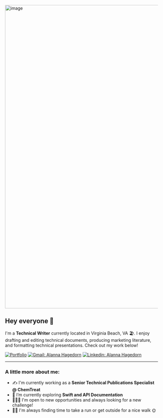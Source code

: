 <img width="1000" alt="image" src="https://user-images.githubusercontent.com/103006990/161662160-b32eaaa3-a973-45a3-a2e0-e0fda2bf4e6d.png">

## Hey everyone 👋

I'm a **Technical Writer** currently located in Virginia Beach, VA 🏖️. I enjoy drafting and editing technical documents, producing marketing literature, and formatting technical presentations. Check out my work below!

[![Portfolio](https://img.shields.io/badge/Portfolio-%23121011.svg?style=for-the-badge&logo=github&logoColor=white)](https://github.com/alanna-hagedorn/portfolio)
[![Gmail: Alanna Hagedorn](https://img.shields.io/badge/Gmail-D14836?style=for-the-badge&logo=gmail&logoColor=white)](mailto:alanna.hagedorn@gmail.com)
[![Linkedin: Alanna Hagedorn](https://img.shields.io/badge/LinkedIn-0077B5?style=for-the-badge&logo=linkedin&logoColor=white)](https://www.linkedin.com/in/alanna-hagedorn/)

---

### A little more about me:
- ✍️ I'm currently working as a **Senior Technical Publications Specialist @ ChemTreat**
- 🌱 I’m currently exploring **Swift and API Documentation**
- 👩🏼‍💻 I'm open to new opportunities and always looking for a new challenge!
- 🏃‍♀️ I'm always finding time to take a run or get outside for a nice walk 🌞
